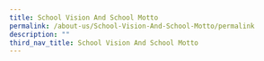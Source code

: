 ```yaml
---
title: School Vision And School Motto
permalink: /about-us/School-Vision-And-School-Motto/permalink
description: ""
third_nav_title: School Vision And School Motto
---
```

